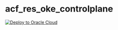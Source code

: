 # acf_res_oke_controlplane

[![Deploy to Oracle Cloud](https://oci-resourcemanager-plugin.plugins.oci.oraclecloud.com/latest/deploy-to-oracle-cloud.svg)](https://cloud.oracle.com/resourcemanager/stacks/create?zipUrl=https://github.com/u002398/acf_res_oke_controlplane/archive/refs/tags/v0.0.2.zip)
